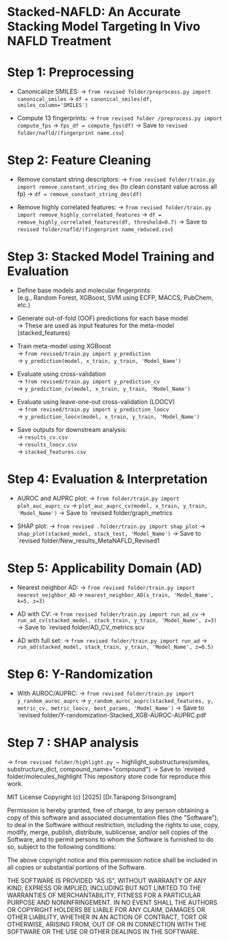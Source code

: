 # Stacked-NAFLD: An Accurate Stacking Model Targeting In Vivo NAFLD Treatment
# Step 1: Preprocessing
- Canonicalize SMILES:
  → `from revised folder/preprocess.py import canonical_smiles`
  → `df = canonical_smiles(df, smiles_column='SMILES')`

- Compute 13 fingerprints:
  → `from revised folder /preprocess.py import compute_fps`
  → `fps_df = compute_fps(df)`
  → Save to `revised folder/nafld/(fingerprint name.csv`)

# Step 2: Feature Cleaning
- Remove constant string descriptors:
  → `from revised folder/train.py import remove_constant_string_des` (to clean constant value across all fp)
  → `df = remove_constant_string_des(df)`

- Remove highly correlated features:
  → `from revised folder/train.py import remove_highly_correlated_features` 
  → `df = remove_highly_correlated_features(df, threshold=0.7)`
  → Save to `revised folder/nafld/(fingerprint name_reduced.csv`)

# Step 3: Stacked Model Training and Evaluation

- Define base models and molecular fingerprints  
  (e.g., Random Forest, XGBoost, SVM using ECFP, MACCS, PubChem, etc.)

- Generate out-of-fold (OOF) predictions for each base model  
  → These are used as input features for the meta-model (stacked_features)

- Train meta-model using XGBoost  
  → `from revised/train.py import y_prediction`  
  → `y_prediction(model, x_train, y_train, 'Model_Name')`

- Evaluate using cross-validation  
  → `from revised/train.py import y_prediction_cv`  
  → `y_prediction_cv(model, x_train, y_train, 'Model_Name')`

- Evaluate using leave-one-out cross-validation (LOOCV)  
  → `from revised/train.py import y_prediction_loocv`  
  → `y_prediction_loocv(model, x_train, y_train, 'Model_Name')`

- Save outputs for downstream analysis:  
  → `results_cv.csv`  
  → `results_loocv.csv`  
  → `stacked_features.csv`  

# Step 4: Evaluation & Interpretation
- AUROC and AUPRC plot:
  → `from folder/train.py import plot_auc_auprc_cv`
  → `plot_auc_auprc_cv(model, x_train, y_train, 'Model_Name')`
   → Save to `revised folder/graph_metrics

- SHAP plot:
  → `from revised .folder/train.py import shap_plot`
  → `shap_plot(stacked_model, stack_test, 'Model_Name')`
  → Save to `revised folder/New_results_MetaNAFLD_Revised1

# Step 5: Applicability Domain (AD)
- Nearest neighbor AD:
  → `from revised folder/train.py import nearest_neighbor_AD`
  → `nearest_neighbor_AD(x_train, 'Model_Name', k=5, z=3)`

- AD with CV:
  → `from revised folder/train.py import run_ad_cv`
  → `run_ad_cv(stacked_model, stack_train, y_train, 'Model_Name', z=3)`
  → Save to `revised folder/AD_CV_metrics.scv


- AD with full set:
  → `from revised folder/train.py import run_ad`
  → `run_ad(stacked_model, stack_train, y_train, 'Model_Name', z=0.5)`

# Step 6: Y-Randomization
- With AUROC/AUPRC:
  → `from revised folder/train.py import y_random_auroc_auprc`
  → `y_random_auroc_auprc(stacked_features, y, metric_cv, metric_loocv, best_params, 'Model_Name')`
  → Save to `revised folder/Y-randomization-Stacked_XGB-AUROC-AUPRC.pdf
# Step 7 : SHAP analysis
 → `from revised folder/highlight.py
 → `highlight_substructures(smiles, substructure_dict, compound_name="compound")
 → Save to `revised folder/molecules_highlight
This repository store code for reproduce this work.

MIT License
Copyright (c) [2025] [Dr.Tarapong Srisongram]

Permission is hereby granted, free of charge, to any person obtaining a copy of this software and associated documentation files (the "Software"), to deal in the Software without restriction, including the rights to use, copy, modify, merge, publish, distribute, sublicense, and/or sell copies of the Software, and to permit persons to whom the Software is furnished to do so, subject to the following conditions:

The above copyright notice and this permission notice shall be included in all copies or substantial portions of the Software.

THE SOFTWARE IS PROVIDED "AS IS", WITHOUT WARRANTY OF ANY KIND, EXPRESS OR IMPLIED, INCLUDING BUT NOT LIMITED TO THE WARRANTIES OF MERCHANTABILITY, FITNESS FOR A PARTICULAR PURPOSE AND NONINFRINGEMENT. IN NO EVENT SHALL THE AUTHORS OR COPYRIGHT HOLDERS BE LIABLE FOR ANY CLAIM, DAMAGES OR OTHER LIABILITY, WHETHER IN AN ACTION OF CONTRACT, TORT OR OTHERWISE, ARISING FROM, OUT OF OR IN CONNECTION WITH THE SOFTWARE OR THE USE OR OTHER DEALINGS IN THE SOFTWARE.
